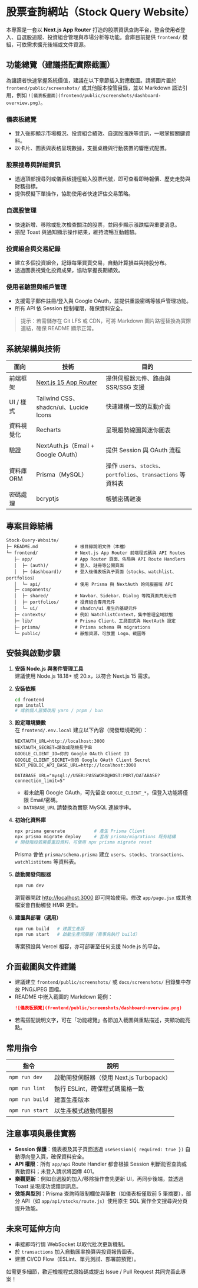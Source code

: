# 股票查詢網站（Stock Query Website）

本專案是一套以 **Next.js App Router** 打造的股票資訊查詢平台，整合使用者登入、自選股追蹤、投資組合管理與市場分析等功能。倉庫目前提供 `frontend/` 模組，可依需求擴充後端或文件資源。

## 功能總覽（建議搭配實際截圖）

為讓讀者快速掌握系統價值，建議在以下章節插入對應截圖。請將圖片置於 `frontend/public/screenshots/` 或其他版本控管目錄，並以 Markdown 語法引用，例如 `![儀表板畫面](frontend/public/screenshots/dashboard-overview.png)`。

### 儀表板總覽
- 登入後即顯示市場概況、投資組合績效、自選股漲跌等資訊，一眼掌握關鍵資料。
- 以卡片、圖表與表格呈現數據，支援桌機與行動裝置的響應式配置。

### 股票搜尋與詳細資訊
- 透過頂部搜尋列或儀表板捷徑輸入股票代號，即可查看即時報價、歷史走勢與財務指標。
- 提供模擬下單操作，協助使用者快速評估交易策略。

### 自選股管理
- 快速新增、移除或批次檢查關注的股票，並同步顯示漲跌幅與重要消息。
- 搭配 Toast 與通知顯示操作結果，維持流暢互動體驗。

### 投資組合與交易紀錄
- 建立多個投資組合，記錄每筆買賣交易，自動計算損益與持股分布。
- 透過圖表視覺化投資成果，協助掌握長期績效。

### 使用者驗證與帳戶管理
- 支援電子郵件註冊/登入與 Google OAuth，並提供重設密碼等帳戶管理功能。
- 所有 API 依 Session 控制權限，確保資料安全。

> 提示：若需儲存在 Git LFS 或 CDN，可將 Markdown 圖片路徑替換為實際連結，確保 README 顯示正常。

## 系統架構與技術

| 面向 | 技術 | 目的 |
| --- | --- | --- |
| 前端框架 | [Next.js 15 App Router](https://nextjs.org/) | 提供伺服器元件、路由與 SSR/SSG 支援 |
| UI / 樣式 | Tailwind CSS、shadcn/ui、Lucide Icons | 快速建構一致的互動介面 |
| 資料視覺化 | Recharts | 呈現趨勢線圖與迷你圖表 |
| 驗證 | NextAuth.js（Email + Google OAuth） | 提供 Session 與 OAuth 流程 |
| 資料庫 ORM | Prisma（MySQL） | 操作 `users`、`stocks`、`portfolios`、`transactions` 等資料表 |
| 密碼處理 | bcryptjs | 帳號密碼雜湊 |

## 專案目錄結構

```
Stock-Query-Website/
├─ README.md              # 根目錄說明文件（本檔）
└─ frontend/              # Next.js App Router 前端程式碼與 API Routes
   ├─ app/                # App Router 頁面、佈局與 API Route Handlers
   │  ├─ (auth)/          # 登入、註冊等公開頁面
   │  ├─ (dashboard)/     # 登入後儀表板與子頁面（stocks、watchlist、portfolios）
   │  └─ api/             # 使用 Prisma 與 NextAuth 的伺服器端 API
   ├─ components/
   │  ├─ shared/          # Navbar、Sidebar、Dialog 等跨頁面共用元件
   │  ├─ portfolios/      # 投資組合專用元件
   │  └─ ui/              # shadcn/ui 產生的基礎元件
   ├─ contexts/           # 例如 WatchlistContext，集中管理全域狀態
   ├─ lib/                # Prisma Client、工具函式與 NextAuth 設定
   ├─ prisma/             # Prisma schema 與 migrations
   └─ public/             # 靜態資源，可放置 Logo、截圖等
```

## 安裝與啟動步驟

1. **安裝 Node.js 與套件管理工具**  
   建議使用 Node.js 18.18+ 或 20.x，以符合 Next.js 15 需求。

2. **安裝依賴**
   ```bash
   cd frontend
   npm install
   # 或依個人習慣改用 yarn / pnpm / bun
   ```

3. **設定環境變數**  
   在 `frontend/.env.local` 建立以下內容（開發環境範例）：
   ```env
   NEXTAUTH_URL=http://localhost:3000
   NEXTAUTH_SECRET=請改成隨機長字串
   GOOGLE_CLIENT_ID=你的 Google OAuth Client ID
   GOOGLE_CLIENT_SECRET=你的 Google OAuth Client Secret
   NEXT_PUBLIC_API_BASE_URL=http://localhost:3000

   DATABASE_URL="mysql://USER:PASSWORD@HOST:PORT/DATABASE?connection_limit=5"
   ```
   - 若未啟用 Google OAuth，可先留空 `GOOGLE_CLIENT_*`，但登入功能將僅限 Email/密碼。
   - `DATABASE_URL` 請替換為實際 MySQL 連線字串。

4. **初始化資料庫**
   ```bash
   npx prisma generate           # 產生 Prisma Client
   npx prisma migrate deploy     # 套用 prisma/migrations 既有結構
   # 開發階段若需要重設資料，可使用 npx prisma migrate reset
   ```
   Prisma 會依 `prisma/schema.prisma` 建立 `users`、`stocks`、`transactions`、`watchlistitems` 等資料表。

5. **啟動開發伺服器**
   ```bash
   npm run dev
   ```
   瀏覽器開啟 [http://localhost:3000](http://localhost:3000) 即可開始使用。修改 `app/page.jsx` 或其他檔案會自動觸發 HMR 更新。

6. **建置與部署（選用）**
   ```bash
   npm run build   # 建置生產版
   npm run start   # 啟動生產伺服器（需事先執行 build）
   ```
   專案預設與 Vercel 相容，亦可部署至任何支援 Node.js 的平台。

## 介面截圖與文件建議

- 建議建立 `frontend/public/screenshots/` 或 `docs/screenshots/` 目錄集中存放 PNG/JPEG 圖檔。
- README 中嵌入截圖的 Markdown 範例：
  ```markdown
  ![儀表板預覽](frontend/public/screenshots/dashboard-overview.png)
  ```
- 若需搭配說明文字，可在「功能總覽」各節加入截圖與重點描述，突顯功能亮點。

## 常用指令

| 指令 | 說明 |
| --- | --- |
| `npm run dev` | 啟動開發伺服器（使用 Next.js Turbopack） |
| `npm run lint` | 執行 ESLint，確保程式碼風格一致 |
| `npm run build` | 建置生產版本 |
| `npm run start` | 以生產模式啟動伺服器 |

## 注意事項與最佳實務

- **Session 保護**：儀表板及其子頁面透過 `useSession({ required: true })` 自動導向登入頁，確保資料安全。
- **API 權限**：所有 `app/api` Route Handler 都會根據 Session 判斷能否查詢或異動資料；未登入請求將回傳 401。
- **樂觀更新**：例如自選股的加入/移除操作會先更新 UI，再同步後端，並透過 Toast 呈現成功或錯誤訊息。
- **效能與型別**：Prisma 查詢時限制欄位與筆數（如儀表板僅取前 5 筆摘要），部分 API（如 `app/api/stocks/route.js`）使用原生 SQL 實作全文搜尋與分頁提升效能。

## 未來可延伸方向

- 串接即時行情 WebSocket 以取代批次更新機制。
- 於 `transactions` 加入自動匯率換算與投資報告圖表。
- 建置 CI/CD Flow（ESLint、單元測試、部署前預覽）。

如需更多細節，歡迎檢視程式原始碼或提出 Issue / Pull Request 共同完善此專案！
